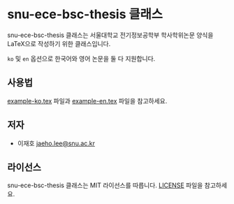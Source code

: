 # snu-ece-bsc-thesis 클래스

snu-ece-bsc-thesis 클래스는 서울대학교 전기정보공학부 학사학위논문 양식을 LaTeX으로 작성하기 위한 클래스입니다.

`ko` 및 `en` 옵션으로 한국어와 영어 논문을 둘 다 지원합니다.

## 사용법

[example-ko.tex](example/example-ko.tex) 파일과 [example-en.tex](example/example-en.tex) 파일을 참고하세요.

## 저자

* 이재호 [jaeho.lee@snu.ac.kr](jaeho.lee@snu.ac.kr)

## 라이선스

snu-ece-bsc-thesis 클래스는 MIT 라이선스를 따릅니다.
[LICENSE](LICENSE) 파일을 참고하세요.
